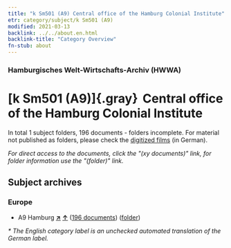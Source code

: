 ```yaml
---
title: "k Sm501 (A9) Central office of the Hamburg Colonial Institute"
etr: category/subject/k Sm501 (A9)
modified: 2021-03-13
backlink: ../../about.en.html
backlink-title: "Category Overview"
fn-stub: about
---
```


### Hamburgisches Welt-Wirtschafts-Archiv (HWWA)
# [k Sm501 (A9)]{.gray}&#8201; Central office of the Hamburg Colonial Institute&#160; 





In total 1 subject folders, 196 documents - folders incomplete.
For material not published as folders, please check the [digitized films](/film/h1_sh) (in German).

_For direct access to the documents, click the "(xy documents)" link, for folder information use the "(folder)" link._

## Subject archives



### Europe

- A9 Hamburg [**&nearr;**](../../../geo/i/140905/about.en.html "Hamburg (all folders)") [**&uarr;**](../../../geo/about.en.html#A9 "Country category system") (<a href="https://pm20.zbw.eu/dfgview/sh/140905,181162" title="about: Hamburg : Central office of the Hamburg Colonial Institute" target="_blank">196 documents</a>) ([folder](http://purl.org/pressemappe20/folder/sh/140905,181162))


_* The English category label is an unchecked automated translation of the German label._

